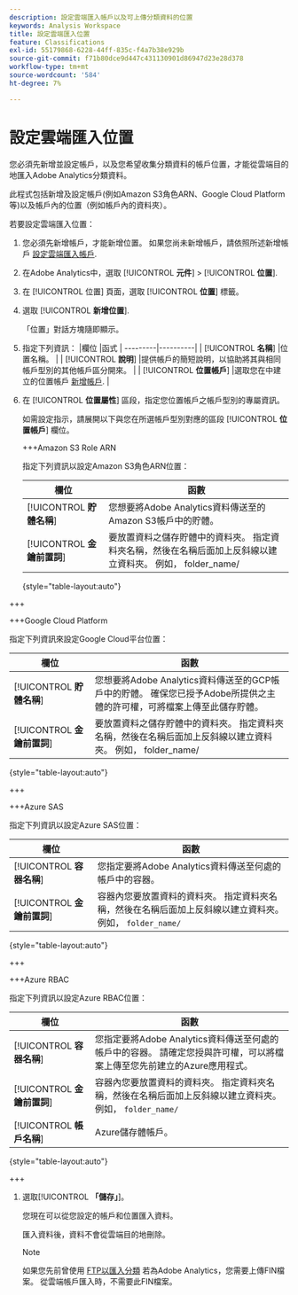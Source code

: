 ```yaml
---
description: 設定雲端匯入帳戶以及可上傳分類資料的位置
keywords: Analysis Workspace
title: 設定雲端匯入位置
feature: Classifications
exl-id: 55179868-6228-44ff-835c-f4a7b38e929b
source-git-commit: f71b80dce9d447c431130901d86947d23e28d378
workflow-type: tm+mt
source-wordcount: '584'
ht-degree: 7%

---
```


# 設定雲端匯入位置

<!-- This page is almost duplicated with the "Configure cloud export locations" article in CJA. Differences are that Snowflake isn't supported here and there is a Suffix field for each account type. -->

您必須先新增並設定帳戶，以及您希望收集分類資料的帳戶位置，才能從雲端目的地匯入Adobe Analytics分類資料。

此程式包括新增及設定帳戶(例如Amazon S3角色ARN、Google Cloud Platform等)以及帳戶內的位置（例如帳戶內的資料夾）。

若要設定雲端匯入位置：

1. 您必須先新增帳戶，才能新增位置。 如果您尚未新增帳戶，請依照所述新增帳戶 [設定雲端匯入帳戶](/help/components/locations/configure-import-accounts.md).
1. 在Adobe Analytics中，選取 [!UICONTROL **元件**] > [!UICONTROL **位置**].
1. 在 [!UICONTROL 位置] 頁面，選取 [!UICONTROL **位置**] 標籤。
1. 選取 [!UICONTROL **新增位置**]. <!-- add screenshot? -->

   「位置」對話方塊隨即顯示。
1. 指定下列資訊： |欄位 |函式 | ---------|----------| | [!UICONTROL **名稱**] |位置名稱。  | | [!UICONTROL **說明**] |提供帳戶的簡短說明，以協助將其與相同帳戶型別的其他帳戶區分開來。 | | [!UICONTROL **位置帳戶**] |選取您在中建立的位置帳戶 [新增帳戶](#add-an-account). |

1. 在 [!UICONTROL **位置屬性**] 區段，指定您位置帳戶之帳戶型別的專屬資訊。

   如需設定指示，請展開以下與您在所選帳戶型別對應的區段 [!UICONTROL **位置帳戶**] 欄位。

   +++Amazon S3 Role ARN

   指定下列資訊以設定Amazon S3角色ARN位置：

   | 欄位 | 函數 |
   |---------|----------|
   | [!UICONTROL **貯體名稱**] | 您想要將Adobe Analytics資料傳送至的Amazon S3帳戶中的貯體。 |
   | [!UICONTROL **金鑰前置詞**] | 要放置資料之儲存貯體中的資料夾。 指定資料夾名稱，然後在名稱后面加上反斜線以建立資料夾。 例如， folder_name/ |

   {style="table-layout:auto"}

+++

   +++Google Cloud Platform

   指定下列資訊來設定Google Cloud平台位置：

   | 欄位 | 函數 |
   |---------|----------|
   | [!UICONTROL **貯體名稱**] | 您想要將Adobe Analytics資料傳送至的GCP帳戶中的貯體。 確保您已授予Adobe所提供之主體的許可權，可將檔案上傳至此儲存貯體。 |
   | [!UICONTROL **金鑰前置詞**] | 要放置資料之儲存貯體中的資料夾。 指定資料夾名稱，然後在名稱后面加上反斜線以建立資料夾。 例如， folder_name/ |

   {style="table-layout:auto"}

+++

   +++Azure SAS

   指定下列資訊以設定Azure SAS位置：

   | 欄位 | 函數 |
   |---------|----------|
   | [!UICONTROL **容器名稱**] | 您指定要將Adobe Analytics資料傳送至何處的帳戶中的容器。 |
   | [!UICONTROL **金鑰前置詞**] | 容器內您要放置資料的資料夾。 指定資料夾名稱，然後在名稱后面加上反斜線以建立資料夾。 例如， `folder_name/` |

   {style="table-layout:auto"}

+++

   +++Azure RBAC

   指定下列資訊以設定Azure RBAC位置：

   | 欄位 | 函數 |
   |---------|----------|
   | [!UICONTROL **容器名稱**] | 您指定要將Adobe Analytics資料傳送至何處的帳戶中的容器。 請確定您授與許可權，可以將檔案上傳至您先前建立的Azure應用程式。 |
   | [!UICONTROL **金鑰前置詞**] | 容器內您要放置資料的資料夾。 指定資料夾名稱，然後在名稱后面加上反斜線以建立資料夾。 例如， `folder_name/` |
   | [!UICONTROL **帳戶名稱**] | Azure儲存體帳戶。 |

   {style="table-layout:auto"}

+++

1. 選取&#x200B;[!UICONTROL **「儲存」**]。

   您現在可以從您設定的帳戶和位置匯入資料。

   匯入資料後，資料不會從雲端目的地刪除。

   >[!NOTE]
   >
   >   如果您先前曾使用 [FTP以匯入分類](/help/components/classifications/importer/c-uploading-saint-data-files-via-ftp.md) 若為Adobe Analytics，您需要上傳FIN檔案。 從雲端帳戶匯入時，不需要此FIN檔案。

